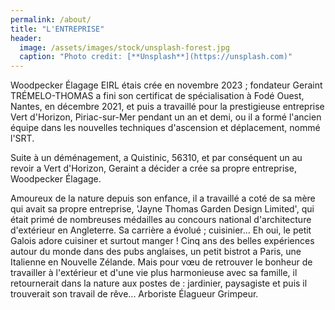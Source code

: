 ```yaml
---
permalink: /about/
title: "L'ENTREPRISE"
header:
  image: /assets/images/stock/unsplash-forest.jpg
  caption: "Photo credit: [**Unsplash**](https://unsplash.com)"
---
```


Woodpecker Élagage EIRL étais crée en novembre 2023 ; fondateur Geraint TRÉMELO-THOMAS a fini son certificat de spécialisation à Fodé Ouest, Nantes, en décembre 2021, et puis a travaillé pour la prestigieuse entreprise Vert d'Horizon, Piriac-sur-Mer pendant un an et demi, ou il a formé l'ancien équipe dans les nouvelles techniques d'ascension et déplacement, nommé l'SRT.

Suite à un déménagement, a Quistinic, 56310, et par conséquent un au revoir a Vert d'Horizon, Geraint a décider a crée sa propre entreprise, Woodpecker Élagage. 

Amoureux de la nature depuis son enfance, il a travaillé a coté de sa mère qui avait sa propre entreprise, 'Jayne Thomas Garden Design Limited', qui était primé de nombreuses médailles au concours national d'architecture d'extérieur en Angleterre. Sa carrière a évolué ; cuisinier... Eh oui, le petit Galois adore cuisiner et surtout manger ! Cinq ans des belles expériences autour du monde dans des pubs anglaises, un petit bistrot a Paris, une Italienne en Nouvelle Zélande. Mais pour vœu de retrouver le bonheur de travailler à l'extérieur et d'une vie plus harmonieuse avec sa famille, il retournerait dans la nature aux postes de : jardinier, paysagiste et puis il trouverait son travail de rêve... Arboriste Élagueur Grimpeur. 
